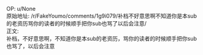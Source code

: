 
OP: u/None  
原始地址: /r/FakeYoumo/comments/1g9i079/补档不好意思啊不知道你是本sub的老资历骂你的读者的时候顺手把你sub也骂了以后会注意/  
正文:  
补档，不好意思啊，不知道你是本sub的老资历，骂你的读者的时候顺手把你sub也骂了，以后会注意  

